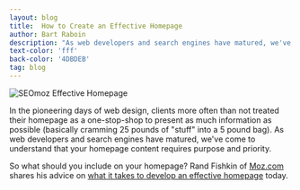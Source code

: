 ```yaml
---
layout: blog
title:  How to Create an Effective Homepage
author: Bart Raboin
description: "As web developers and search engines have matured, we've come to understand that your homepage content requires purpose and priority."
text-color: 'fff'
back-color: '4DBDEB'
tag: blog
---
```

![SEOmoz Effective Homepage](/img/52b890a8554da2.07186970.jpg)

In the pioneering days of web design, clients more often than not treated their homepage as a one-stop-shop to present as much information as possible (basically cramming 25 pounds of "stuff" into a 5 pound bag). As web developers and search engines have matured, we've come to understand that your homepage content requires purpose and priority.

So what should you include on your homepage? Rand Fishkin of [Moz.com](http://www.moz.com) shares his advice on [what it takes to develop an effective homepage](http://moz.com/blog/what-should-i-put-on-the-homepage-whiteboard-friday) today.

